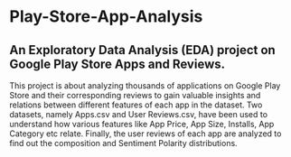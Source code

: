 # Play-Store-App-Analysis
## An Exploratory Data Analysis (EDA) project on Google Play Store Apps and Reviews.

This project is about analyzing thousands of applications on Google Play Store and their corresponding reviews to gain valuable insights and relations between different features of each app in the dataset. Two datasets, namely Apps.csv and User Reviews.csv, have been used to understand how various features like App Price, App Size, Installs, App Category etc relate. Finally, the user reviews of each app are analyzed to find out the composition and Sentiment Polarity distributions.
